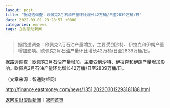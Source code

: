 ```yaml
---
layout: post
title: "据路透调查：欧佩克2月石油产量环比增长42万桶/日至2839万桶/日"
date: 2022-03-01 23:28:57 +0800
categories: emnews
tags: 东财滚动新闻
---
```

> 据路透调查：欧佩克2月石油产量增加，主要受到沙特、伊拉克和伊朗产量增加影响。欧佩克2月石油产量环比增长42万桶/日至2839万桶/日。

<p>据路透调查：欧佩克2月石油产量增加，主要受到沙特、伊拉克和伊朗产量增加影响。欧佩克2月石油产量环比增长42万桶/日至2839万桶/日。</p><p class="em_media">（文章来源：智通财经网）</p>

<http://finance.eastmoney.com/news/1351,202203012293181188.html>

[返回东财滚动新闻](//finews.withounder.com/emnews/)｜[返回首页](//finews.withounder.com/)